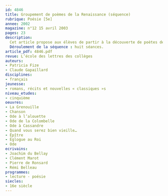 ```yaml
---
id: 4846
title: Groupement de poèmes de la Renaissance (séquence)
rubrique: Poésie [5e]
annee: 2002
magazine: n°12 15 avril 2003
pages: 23
description: 
  Cet article propose aux élèves de partir à la découverte de poètes de renom, tels que Marot, Du Bellay ou Ronsard. Par ailleurs, les phénomènes incontournables de l’évolution du lexique et de la syntaxe amènent à s’intéresser à la langue du XVIe siècle et à la confronter à notre langue d’aujourd’hui.
  Déroulement de la séquence : huit séances.
article_pdf: 4846.pdf
revue: L’école des lettres des collèges
auteurs:
- Patricia Fize
- Claude Gapaillard
disciplines:
- français
jeunesse:
- romans, récits et nouvelles « classiques »s
niveau_etudes:
- cinquième
oeuvres:
- La Grenouille
- Chanson
- Ode à l’alouette
- Ode de la Colombelle
- Ode à Cassandre
- Quand vous serez bien vieille…
- Épître
- Églogue au Roi
- Ode
ecrivains:
- Joachim du Bellay
- Clément Marot
- Pierre de Ronsard
- Rémi Belleau
programmes:
- lecture - poésie
siecles:
- 16e siècle
---
```

